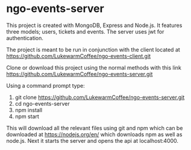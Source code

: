 # ngo-events-server
This project is created with MongoDB, Express and Node.js. It features three models; users, tickets and events. The server uses jwt for authentication.

The project is meant to be run in conjunction with the client located at https://github.com/LukewarmCoffee/ngo-events-client.git

Clone or download this project using the normal methods with this link https://github.com/LukewarmCoffee/ngo-events-server.git

Using a command prompt type:
1. git clone https://github.com/LukewarmCoffee/ngo-events-server.git
2. cd ngo-events-server
3. npm install
4. npm start

This will download all the relevant files using git and npm which can be downloaded at https://nodejs.org/en/ which downloads npm as well as node.js. Next it starts the server and opens the api at localhost:4000. 
